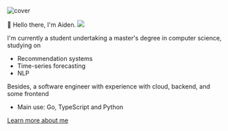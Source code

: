 ![cover](https://i.imgur.com/1Z3fIEz.png)

👋 Hello there, I'm Aiden.
![](https://github-profile-summary-cards.vercel.app/api/cards/profile-details?username=Aidenzich&theme=github)

I'm currently a student undertaking a master's degree in computer science, studying on
- Recommendation systems
- Time-series forecasting 
- NLP

Besides, a software engineer with experience with cloud, backend, and some frontend
- Main use: Go, TypeScript and Python

[Learn more about me](https://aidenzich.github.io)
